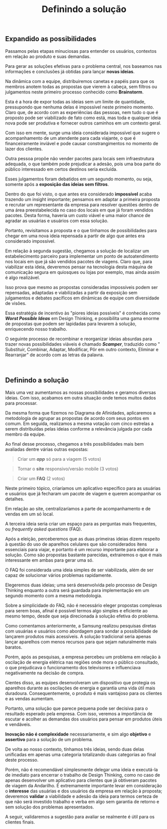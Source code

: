 <div align="center">

# Definindo a solução

</div>

<br>

## Expandido as possibilidades

Passamos pelas etapas minuciosas para entender os usuários, contextos em relação ao produto e suas demandas.

Para gerar as soluções efetivas para o problema central, nos baseamos nas informações e conclusões já obtidas para lançar **novas ideias**.

Na dinâmica com a equipe, distribuiremos canetas e papéis para que os membros anotem todas as propostas que vierem à cabeça, sem filtros ou julgamentos neste primeiro processo conhecido como **Brainstorm**.

Esta é a hora de expor todas as ideias sem um limite de quantidade, pressupondo que nenhuma delas é impossível neste primeiro momento. Claro que, de acordo com as experiências das pessoas, nem tudo o que é proposto pode ser viabilizado de fato como está, mas toda e qualquer ideia nova pode ser produtiva e fornecer outros caminhos em um contexto geral.

Com isso em mente, surge uma ideia considerada impossível que sugere o acompanhamento de um atendente para cada viajante, o que é financeiramente inviável e pode causar constrangimentos no momento de lazer dos clientes.

Outra pessoa propõe não vender pacotes para locais sem infraestrutura adequada, o que também pode prejudicar a adesão, pois uma boa parte do público interessado em certos destinos seria excluída.

Esses julgamentos foram debatidos em um segundo momento, ou seja, somente após a **exposição das ideias sem filtros**.

Dentro do que foi visto, o que antes era considerado **impossível** acaba trazendo um insight importante; pensamos em adaptar a primeira proposta e recrutar um representante da empresa para resolver questões dentro de uma área preestabelecida no caso dos locais em que já foram vendidos pacotes. Desta forma, haveria um custo viável e uma maior chance de agradar as usuárias e usuários com essa solução.

Portanto, revisitamos a proposta e o que tínhamos de possibilidades para chegar em uma nova ideia repensada a partir de algo que antes era considerado impossível.

Em relação à segunda sugestão, chegamos a solução de localizar um estabelecimento parceiro para implementar um ponto de autoatendimento nos locais em que já são vendidos pacotes de viagens. Claro que, para viabilizar esta ideia, deveremos pensar na tecnologia desta máquina de comunicação segura em quiosques ou lojas por exemplo, mas ainda assim é algo realizável.

Isso prova que mesmo as propostas consideradas impossíveis podem ser repensadas, adaptadas e viabilizadas a partir da exposição sem julgamentos e debates pacíficos em dinâmicas de equipe com diversidade de visões.

Essa estratégia de incentivo às "piores ideias possíveis" é conhecida como ***Worst Possible Ideas*** em Design Thinking, e possibilita uma gama enorme de propostas que podem ser lapidadas para levarem à solução, enriquecendo nosso trabalho.

O seguinte processo de recombinar e reorganizar ideias absurdas para trazer novas possibilidades viáveis é chamado ***Scamper***, traduzido como " Substituir, Combinar, Adaptar, Modificar, Pôr em outro contexto, Eliminar e Rearranjar" de acordo com as letras da palavra.

<br>

## Definindo a solução

Mais uma vez aumentamos as nossas possibilidades e geramos diversas ideias. Com isso, acabamos em outra situação onde temos muitos dados para processar.

Da mesma forma que fizemos no Diagrama de Afinidades, aplicaremos a metodologia de agrupar as propostas de acordo com seus pontos em comum. Em seguida, realizamos a mesma votação com cinco estrelas a serem distribuídas pelas ideias conforme a relevância julgada por cada membro da equipe.

Ao final desse processo, chegamos a três possibilidades mais bem avaliadas dentre várias outras expostas:

> Criar um ***app*** só para a viagem (5 votos)

> Tornar o **site** responsivo/versão mobile (3 votos)

> Criar um **FAQ** (2 votos)

Neste primeiro tópico, criaríamos um aplicativo específico para as usuárias e usuários que já fecharam um pacote de viagem e querem acompanhar os detalhes.

Em relação ao site, centralizaríamos a parte de acompanhamento e de vendas em um só local.

A terceira ideia seria criar um espaço para as perguntas mais frequentes, ou *frequently asked questions* (FAQ).

Após a eleição, perceberemos que as duas primeiras ideias dizem respeito à questão do uso de aparelhos celulares que são considerados itens essenciais para viajar, e portanto é um recurso importante para elaborar a solução. Como são propostas bastante parecidas, extrairemos o que é mais interessante em ambas para gerar uma só.

O FAQ foi considerada uma ideia simples de ser viabilizada, além de ser capaz de solucionar vários problemas rapidamente.

Elegeremos duas ideias; uma será desenvolvida pelo processo de Design Thinking enquanto a outra será guardada para implementação em um segundo momento com a mesma metodologia.

Sobre a simplicidade do FAQ, não é necessário eleger propostas complexas para serem boas, afinal é possível termos algo simples e eficiente ao mesmo tempo, desde que seja direcionada à solução efetiva do problema.

Como comentamos anteriormente, a Samsung realizou pesquisas diretas com usuárias e usuários como abordagem para sondar a possibilidade de lançarem produtos mais acessíveis. A solução tradicional seria apenas lançar aparelhos com menos recursos para que sejam naturalmente mais baratos.

Porém, após as pesquisas, a empresa percebeu um problema em relação à oscilação de energia elétrica nas regiões onde mora o público consultado, o que prejudicava o funcionamento dos televisores e influenciava negativamente na decisão de compra.

Cientes disso, as equipes desenvolveram um dispositivo que protegia os aparelhos durante as oscilações de energia e garantia uma vida útil mais duradoura. Consequentemente, o produto é mais vantajoso para os clientes e as vendas aumentam.

Portanto, uma solução que parece pequena pode ser decisiva para o resultado esperado pela empresa. Com isso, veremos a importância de escutar e acolher as demandas dos usuários para pensar em produtos úteis e vendáveis.

**Inovação não é complexidade** necessariamente, e sim algo **objetivo** e **assertivo** para a solução de um problema.

De volta ao nosso contexto, tínhamos três ideias, sendo duas delas unificadas em apenas uma categoria totalizando duas categorias ao final deste processo.

Porém, não é recomendável simplesmente delegar uma ideia e executá-la de imediato para encerrar o trabalho de Design Thinking, como no caso de apenas desenvolver um aplicativo para clientes que já obtiveram pacotes de viagem da Andarilho. É extremamente importante levar em consideração o **interesse** das usuárias e dos usuários da empresa em relação à proposta; deveremos **validar** a viabilidade e adesão da ideia para termos certeza de que não será investido trabalho e verba em algo sem garantia de retorno e sem solução dos problemas apresentados.

A seguir, validaremos a sugestão para avaliar se realmente é útil para os clientes finais.